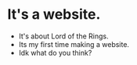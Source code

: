 # It's a website.
* It's about Lord of the Rings.
* Its my first time making a website.
* Idk what do you think?